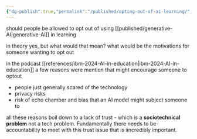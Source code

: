 ```yaml
---
{"dg-publish":true,"permalink":"/published/opting-out-of-ai-learning/","noteIcon":""}
---
```


should people be allowed to opt out of using [[published/generative-AI\|generative-AI]] in learning

in theory yes, but what would that mean?
what would be the motivations for someone wanting to opt out 

in the podcast [[references/ibm-2024-AI-in-education\|ibm-2024-AI-in-education]] a few reasons were mention that might encourage someone to optout
- people just generally scared of the technology 
- privacy risks 
- risk of echo chamber and bias that an AI model might subject someone to 

all these reasons boil down to a lack of trust - which is a **sociotechnical problem** not a tech problem. Fundamentally there needs to be accountability to meet with this trust issue that is iincredibly important.

